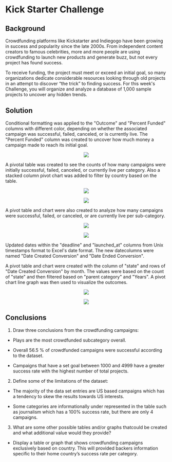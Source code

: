 # Kick Starter Challenge
## Background
Crowdfunding platforms like Kickstarter and Indiegogo have been growing in success and popularity since the late 2000s. From independent content creators to famous celebrities, more and more people are using crowdfunding to launch new products and generate buzz, but not every project has found success.

To receive funding, the project must meet or exceed an initial goal, so many organizations dedicate considerable resources looking through old projects in an attempt to discover “the trick” to finding success. For this week's Challenge, you will organize and analyze a database of 1,000 sample projects to uncover any hidden trends.

## Solution
Conditional formatting was applied to the "Outcome" and "Percent Funded" columns with different color, depending on whether the associated campaign was successful, failed, canceled, or is currently live. The "Percent Funded" column was created to uncover how much money a campaign made to reach its initial goal.

<p align="center">
<img src="https://github.com/tlacher1/excel-challenge/blob/main/Kickstarter%20-%20conditional%20image.png">
</p> 

A pivotal table was created to see the counts of how many campaigns were initially successful, failed, canceled, or currently live per category. Also a stacked column pivot chart was added to filter by country based on the table.


<p align="center">
<img src="https://github.com/tlacher1/excel-challenge/blob/41f654501744b836b2fe7af250c00ac584f5d588/Pivot%20table.png" />
<p align="center">
<img src="https://github.com/tlacher1/excel-challenge/blob/41f654501744b836b2fe7af250c00ac584f5d588/Graph%20of%20category%20stats.png" />
</p>

A pivot table and chart were also created to analyze how many campaigns were successful, failed, or canceled, or are currently live per sub-category. 
<p align="center">
<img src="https://github.com/tlacher1/excel-challenge/blob/338f1dc2441b7594826d854e8d17d272939c8a16/Pivot%20table%20by%20sub%20category.png" />
<p align="center">
<img src="https://github.com/tlacher1/excel-challenge/blob/338f1dc2441b7594826d854e8d17d272939c8a16/Graph%20of%20subcategory%20stats.png" />
</p>

Updated dates within the "deadline" and "launched_at" columns from Unix timestamps format to Excel's date format.  The new datecolumns were named "Date Created Conversion" and "Date Ended Conversion".

A pivot table and chart were created with the column of "state" and rows of "Date Created Conversion" by month.  The values were based on the count of "state" and then filtered based on "parent category" and "Years".  A pivot chart line graph was then used to visualize the outcomes.

<p align="center">
<img src="https://github.com/tlacher1/excel-challenge/blob/ca1ce0bbcdb0cf80e7a199ae3c91b9c2c646aff7/Pivot%20table%20by%20total%20outcome%20based%20on%20launch%20date.png" />
<p align="center">
<img src="https://github.com/tlacher1/excel-challenge/blob/ca1ce0bbcdb0cf80e7a199ae3c91b9c2c646aff7/Line%20graph%20based%20on%20total%20outcome.png" />
</p>

## Conclusions

1. Draw three conclusions from the crowdfunding campaigns:

*   Plays are the most crowdfunded subcategory overall.

*   Overall 56.5 % of crowdfunded campaigns were successful according to the dataset.

*   Campaigns that have a set goal between 1000 and 4999 have a greater success rate with the highest number of total projects.

2. Define some of the limitations of the dataset:

*  The majority of the data set entries are US based campaigns which has a tendency to skew the results towards US interests.

*  Some categories are informationally under represented in the table such as journalism which has a 100% success rate, but there are only 4 campaigns.

3. What are some other possible tables and/or graphs thatcould be created and what additional value would they provide?

*  Display a table or graph that shows crowdfunding campaigns exclusively based on country. This will provided backers information specific to their home country’s success rate per category.
